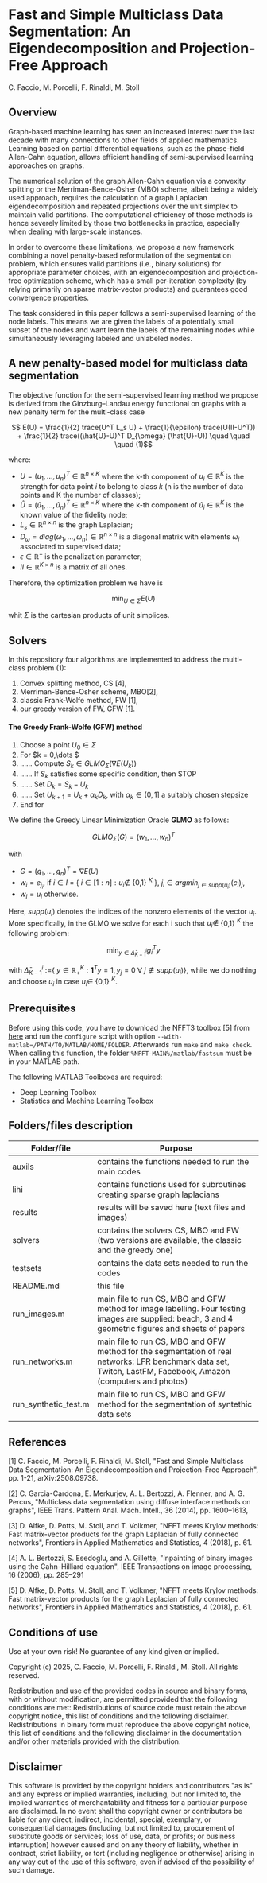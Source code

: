 # Fast and Simple Multiclass Data Segmentation: An Eigendecomposition and  Projection-Free Approach
C. Faccio, M. Porcelli, F. Rinaldi, M. Stoll

## Overview

Graph-based machine learning has seen an increased interest over the last decade with many connections to other fields of applied mathematics.
Learning based on partial differential equations, such as the phase-field Allen-Cahn equation, allows efficient handling of semi-supervised learning approaches on graphs. 

The numerical solution of the graph Allen-Cahn equation via a convexity splitting or the Merriman-Bence-Osher (MBO) scheme, albeit being a widely used approach, requires the calculation of a graph Laplacian eigendecomposition and repeated projections over the unit simplex to maintain valid partitions. The computational efficiency of those methods is hence severely limited by those two bottlenecks in practice, especially when dealing with large-scale instances.

In order to overcome these limitations, we propose a new framework combining a novel penalty-based reformulation of the segmentation problem, which ensures valid partitions (i.e., binary solutions) for appropriate parameter choices, with an eigendecomposition and projection-free optimization scheme, which has a small per-iteration complexity (by relying primarily on sparse matrix-vector products)
and guarantees good convergence properties. 

The task considered in this paper follows a semi-supervised learning of the node labels. This means we are given the labels of a potentially small subset of the nodes and want learn the labels of the remaining nodes while simultaneously leveraging labeled and unlabeled nodes.


## A new penalty-based model for multiclass data segmentation

The objective function for the semi-supervised learning method we propose is derived from the Ginzburg–Landau energy functional on graphs with a new penalty term for the multi-class case

$$ E(U) = \frac{1}{2} trace(U^T L_s U) + \frac{1}{\epsilon} trace(U(II-U^T)) +
             \frac{1}{2} trace((\hat{U}-U)^T D_{\omega} (\hat{U}-U)) \quad \quad \quad (1)$$

where:
- $U = (u_1, . . . , u_n)^T \in \mathbb{R}^{n×K}$ where the k-th component of $u_i \in \mathbb{R}^K$ is the strength for data point $i$ to belong to class $k$ (n is the number of data points and K the number of classes);
- $\hat{U} = (\hat{u}_1, . . . , \hat{u}_n)^T \in\mathbb{R}^{n×K}$ where the k-th component of $\hat{u}_i \in \mathbb{R}^K$ is the known value of the fidelity node;
- $L_s \in \mathbb{R}^{n×n}$ is the graph Laplacian;
- $D_{\omega} = diag(\omega_1, ..., \omega_n) \in \mathbb{R}^{n×n}$ is a diagonal matrix with elements $\omega_i$ associated to supervised data;
- $\epsilon \in \mathbb{R}^+$ is the penalization parameter;
- $II \in \mathbb{R}^{K×n}$ is a matrix of all ones.

Therefore, the optimization problem we have is 

$$\min_{U \in \Sigma} E(U) $$

whit $\Sigma$ is the cartesian products of unit simplices.

## Solvers

In this repository four algorithms are implemented to address the multi-class problem (1):
 1. Convex splitting method, CS [4],
 2. Merriman-Bence-Osher scheme, MBO[2],
 3. classic Frank-Wolfe method, FW [1],
 4. our greedy version of FW, GFW [1].

#### The Greedy Frank-Wolfe (GFW) method

1. Choose a point $U_0 \in \Sigma$ 
2. For $k = 0,\dots $
3. ...... Compute $S_k \in GLMO_{\Sigma}(\nabla E(U_k))$
4. ...... If $S_k$ satisfies some specific condition, then STOP 
5. ...... Set $D_k = S_k − U_k$ 
6. ...... Set $U_{k+1} = U_k + \alpha_k D_k$, with $\alpha_k \in (0, 1]$ a suitably chosen stepsize
7. End for

We define the Greedy Linear Minimization Oracle **GLMO**  as follows: 

$$ GLMO_{\Sigma}(G)=(w_{1},..., w_{n})^T $$  

with 
- $G=(g_1,\dots,g_n)^T=\nabla E(U)$
- $w_i = e_{j_i}$, if $i \in I$ = { $i \in [1:n]: u_i \notin$  {0,1} $^K$ }, $j_i \in argmin_{j \in supp(u_i)} (c_i)_j$,
- $w_i = u_i$ otherwise.

Here, $supp(u_i)$ denotes the indices of the nonzero elements of the vector $u_i$. More specifically, in the GLMO we solve for each i such that $u_i \notin$ {0,1} $^K$ the following problem:

$$    \min_{y \in \bar\Delta^i_{K-1}} g_i^T y$$

with $\bar\Delta^i_{K-1}$ :={ $y \in \mathbb{R}^K_+ :\mathbf{1}^T y=1, y_j=0\ \forall\ j\notin supp(u_i)$}, while we do nothing and choose $u_i$ in case $u_i \in$ {0,1} $^K$.

## Prerequisites

Before using this code, you have to download the NFFT3 toolbox [5] from [here](https://www-user.tu-chemnitz.de/~potts/nfft/) and run the `configure` script with option `--with-matlab=/PATH/TO/MATLAB/HOME/FOLDER`.
Afterwards run `make` and `make check`. When calling this function, the folder `%NFFT-MAIN%/matlab/fastsum` must be in your MATLAB path.

The following MATLAB Toolboxes are required:
- Deep Learning Toolbox
- Statistics and Machine Learning Toolbox

## Folders/files description

| Folder/file  | Purpose |
| ------------- | ------------- |
| auxils | contains the functions needed to run the main codes |
| lihi | contains functions used for subroutines creating sparse graph laplacians  |
| results | results will be saved here (text files and images) |
| solvers  | contains the solvers CS, MBO and FW (two versions are available, the classic and the greedy one) |
| testsets | contains the data sets needed to run the codes |
| README.md | this file  |
| run_images.m | main file to run CS, MBO and GFW method for image labelling. Four testing images are supplied: beach, 3 and 4 geometric figures and sheets of papers |
| run_networks.m | main file to run CS, MBO and GFW method for the segmentation of real networks: LFR benchmark data set, Twitch, LastFM, Facebook, Amazon (computers and photos) |
| run_synthetic_test.m | main file to run CS, MBO and GFW method for the segmentation of syntethic data sets |


## References
 
 [1] C. Faccio, M. Porcelli, F. Rinaldi, M. Stoll, "Fast and Simple Multiclass Data Segmentation: An Eigendecomposition and  Projection-Free Approach", pp. 1-21, arXiv:2508.09738.
 
 [2] C. Garcia-Cardona, E. Merkurjev, A. L. Bertozzi, A. Flenner, and A. G. Percus, "Multiclass data segmentation using diffuse interface methods on graphs", IEEE Trans. Pattern Anal. Mach. Intell., 36 (2014), pp. 1600–1613,
 
 [3] D. Alfke, D. Potts, M. Stoll, and T. Volkmer, "NFFT meets Krylov methods: Fast matrix-vector products for the graph Laplacian of fully connected networks", Frontiers in Applied Mathematics and Statistics, 4 (2018), p. 61.

 [4] A. L. Bertozzi, S. Esedoglu, and A. Gillette, "Inpainting of binary images using the Cahn–Hilliard equation", IEEE Transactions on image processing, 16 (2006), pp. 285–291

 [5] D. Alfke, D. Potts, M. Stoll, and T. Volkmer, "NFFT meets Krylov methods: Fast matrix-vector products for the graph Laplacian of fully connected networks", Frontiers in Applied Mathematics and Statistics, 4 (2018), p. 61.


## Conditions of use
Use at your own risk! No guarantee of any kind given or implied.

Copyright (c) 2025, C. Faccio, M. Porcelli, F. Rinaldi, M. Stoll. All rights reserved.

Redistribution and use of the provided codes in source and binary forms, with or without modification, are permitted provided that the following conditions are met:
Redistributions of source code must retain the above copyright notice, this list of conditions and the following disclaimer.
Redistributions in binary form must reproduce the above copyright notice, this list of conditions and the following disclaimer in the documentation and/or other materials provided with the distribution.

## Disclaimer 
This software is provided by the copyright holders and contributors "as is" and any express or implied warranties, including, but nor limited to, the implied warranties of merchantability and fitness for a particular purpose are disclaimed. In no event shall the copyright owner or contributors be liable for any direct, indirect, incidental, special, exemplary, or consequential damages (including, but not limited to, procurement of substitute goods or services; loss of use, data, or profits; or business interruption) however caused and on any theory of liability, whether in contract, strict liability, or tort (including negligence or otherwise) arising in any way out of the use of this software, even if advised of the possibility of such damage.  
